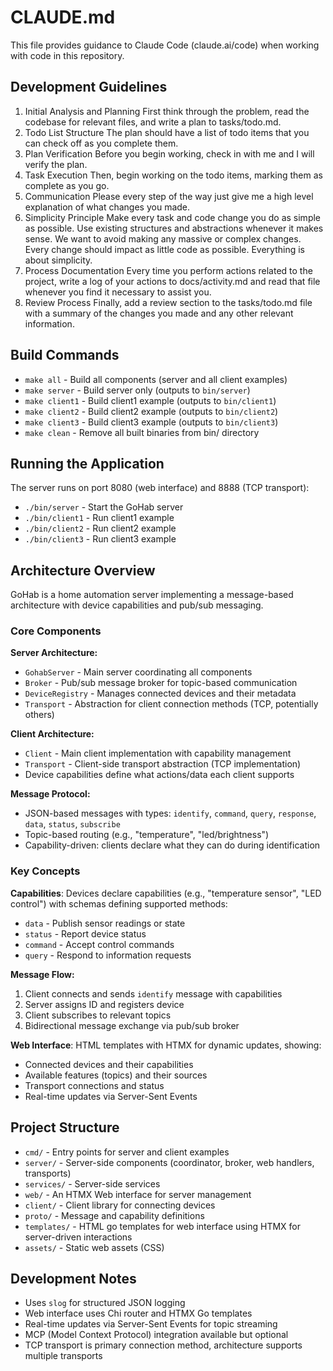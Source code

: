 # CLAUDE.md

This file provides guidance to Claude Code (claude.ai/code) when working with code in this repository.

## Development Guidelines
1. Initial Analysis and Planning
First think through the problem, read the codebase for relevant files, and write a plan to tasks/todo.md.
2. Todo List Structure
The plan should have a list of todo items that you can check off as you complete them.
3. Plan Verification
Before you begin working, check in with me and I will verify the plan.
4. Task Execution
Then, begin working on the todo items, marking them as complete as you go.
5. Communication
Please every step of the way just give me a high level explanation of what changes you made.
6. Simplicity Principle
Make every task and code change you do as simple as possible. Use existing structures and abstractions whenever it makes sense. 
We want to avoid making any massive or complex changes. Every change should impact as little code as possible. Everything is about simplicity.
7. Process Documentation
Every time you perform actions related to the project, write a log of your actions to docs/activity.md and read that file whenever you find it necessary to assist you.
8. Review Process
Finally, add a review section to the tasks/todo.md file with a summary of the changes you made and any other relevant information.

## Build Commands

- `make all` - Build all components (server and all client examples)
- `make server` - Build server only (outputs to `bin/server`)
- `make client1` - Build client1 example (outputs to `bin/client1`)
- `make client2` - Build client2 example (outputs to `bin/client2`)
- `make client3` - Build client3 example (outputs to `bin/client3`)
- `make clean` - Remove all built binaries from bin/ directory

## Running the Application

The server runs on port 8080 (web interface) and 8888 (TCP transport):
- `./bin/server` - Start the GoHab server
- `./bin/client1` - Run client1 example
- `./bin/client2` - Run client2 example
- `./bin/client3` - Run client3 example

## Architecture Overview

GoHab is a home automation server implementing a message-based architecture with device capabilities and pub/sub messaging.

### Core Components

**Server Architecture:**
- `GohabServer` - Main server coordinating all components
- `Broker` - Pub/sub message broker for topic-based communication
- `DeviceRegistry` - Manages connected devices and their metadata
- `Transport` - Abstraction for client connection methods (TCP, potentially others)

**Client Architecture:**
- `Client` - Main client implementation with capability management
- `Transport` - Client-side transport abstraction (TCP implementation)
- Device capabilities define what actions/data each client supports

**Message Protocol:**
- JSON-based messages with types: `identify`, `command`, `query`, `response`, `data`, `status`, `subscribe`
- Topic-based routing (e.g., "temperature", "led/brightness")
- Capability-driven: clients declare what they can do during identification

### Key Concepts

**Capabilities**: Devices declare capabilities (e.g., "temperature sensor", "LED control") with schemas defining supported methods:
- `data` - Publish sensor readings or state
- `status` - Report device status
- `command` - Accept control commands
- `query` - Respond to information requests

**Message Flow:**
1. Client connects and sends `identify` message with capabilities
2. Server assigns ID and registers device
3. Client subscribes to relevant topics
4. Bidirectional message exchange via pub/sub broker

**Web Interface**: HTML templates with HTMX for dynamic updates, showing:
- Connected devices and their capabilities
- Available features (topics) and their sources
- Transport connections and status
- Real-time updates via Server-Sent Events

## Project Structure

- `cmd/` - Entry points for server and client examples
- `server/` - Server-side components (coordinator, broker, web handlers, transports)
- `services/` - Server-side services
- `web/` - An HTMX Web interface for server management
- `client/` - Client library for connecting devices
- `proto/` - Message and capability definitions
- `templates/` - HTML go templates for web interface using HTMX for server-driven interactions
- `assets/` - Static web assets (CSS)

## Development Notes

- Uses `slog` for structured JSON logging
- Web interface uses Chi router and HTMX Go templates
- Real-time updates via Server-Sent Events for topic streaming
- MCP (Model Context Protocol) integration available but optional
- TCP transport is primary connection method, architecture supports multiple transports